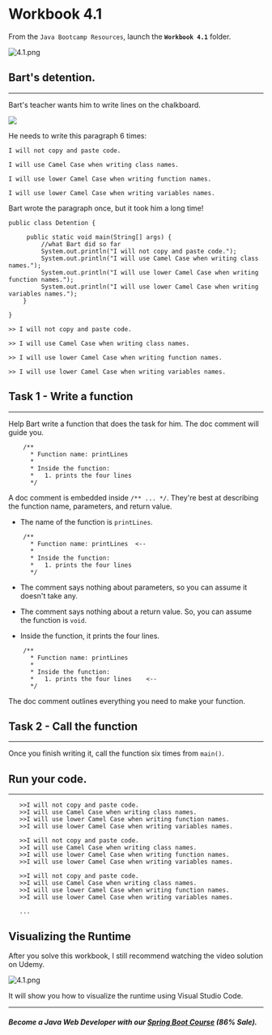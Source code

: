 # Workbook 4.1

From the `Java Bootcamp Resources`, launch the **`Workbook 4.1`** folder.

![4.1.png](https://firebasestorage.googleapis.com/v0/b/learnthepart-75aed.appspot.com/o/images%2Ffd25dd4b-b35e-494b-8047-538810d195f7?alt=media&token=7958b1a6-d720-43a2-8ca8-751f0dfab896)

## Bart's detention.
-----------------

Bart's teacher wants him to write lines on the chalkboard.

![](https://firebasestorage.googleapis.com/v0/b/learnthepart-75aed.appspot.com/o/images%2F424fd671-c678-4500-8fb7-a433e299ce8b?alt=media&token=a5cef804-8af3-4511-80d7-6185e6885d9c)

He needs to write this paragraph 6 times:

`I will not copy and paste code.`

`I will use Camel Case when writing class names.` 

`I will use lower Camel Case when writing function names.`

`I will use lower Camel Case when writing variables names.`

Bart wrote the paragraph once, but it took him a long time!

```
public class Detention {

     public static void main﻿(﻿String[] args﻿) {
         //what Bart did so far
         System.out.﻿println﻿(﻿"I will not copy and paste code."﻿)﻿;
         System.out.﻿println﻿(﻿"I will use Camel Case when writing class names."﻿)﻿;
         System.out.﻿println﻿(﻿"I will use lower Camel Case when writing function names."﻿)﻿;
         System.out.﻿println﻿(﻿"I will use lower Camel Case when writing variables names."﻿)﻿;
    }

}
```

`>> I will not copy and paste code.`

`>> I will use Camel Case when writing class names. `

`>> I will use lower Camel Case when writing function names. `

`>> I will use lower Camel Case when writing variables names.`

## Task 1 - Write a function
-------------------------

Help Bart write a function that does the task for him. The doc comment will guide you.

```
    /**
      * Function name: printLines
      *
      * Inside the function:
      *   1. prints the four lines
      */
```

A doc comment is embedded inside `/** ... */`. They're best at describing the function name, parameters, and return value.

- The name of the function is `printLines`.

```
    /**
      * Function name: printLines  <--
      *
      * Inside the function:
      *   1. prints the four lines
      */
```

- The comment says nothing about parameters, so you can assume it doesn't take any.

- The comment says nothing about a return value. So, you can assume the function is `void`.

- Inside the function, it prints the four lines.

```
    /**
      * Function name: printLines
      *
      * Inside the function:
      *   1. prints the four lines    <--
      */
```

The doc comment outlines everything you need to make your function.

## Task 2 - Call the function
--------------------------

Once you finish writing it, call the function six times from `main()`.

## Run your code.
--------------


```
   >>I will not copy and paste code.
   >>I will use Camel Case when writing class names.
   >>I will use lower Camel Case when writing function names.
   >>I will use lower Camel Case when writing variables names.

   >>I will not copy and paste code.
   >>I will use Camel Case when writing class names. 
   >>I will use lower Camel Case when writing function names.
   >>I will use lower Camel Case when writing variables names.
   
   >>I will not copy and paste code.
   >>I will use Camel Case when writing class names.
   >>I will use lower Camel Case when writing function names.
   >>I will use lower Camel Case when writing variables names.

   ...
```
## Visualizing the Runtime

After you solve this workbook, I still recommend watching the video solution on Udemy.

![4.1.png](https://firebasestorage.googleapis.com/v0/b/learnthepart-75aed.appspot.com/o/images%2F90894acf-190f-4e46-bd25-d0fa6b075b5d?alt=media&token=d5b69c48-f1f6-404e-a05f-8f4fbb3f98c7)

It will show you how to visualize the runtime using Visual Studio Code.

----------
##### Become a Java Web Developer with our [Spring Boot Course](https://udemy-redirect-app.herokuapp.com/spring) (86% Sale).
